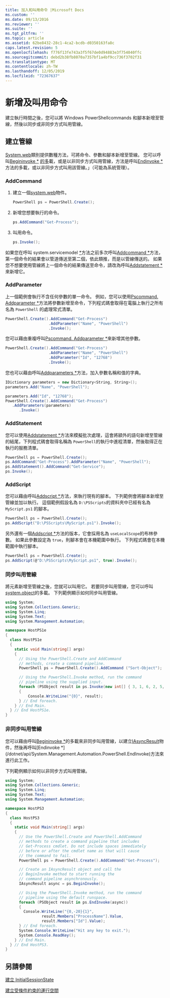 ```yaml
---
title: 加入和叫用命令 |Microsoft Docs
ms.custom: ''
ms.date: 09/13/2016
ms.reviewer: ''
ms.suite: ''
ms.tgt_pltfrm: ''
ms.topic: article
ms.assetid: 62be8432-28c1-4ca2-bcdb-d0350163fa8c
caps.latest.revision: 5
ms.openlocfilehash: f776f13fe743a3f5f67de0d94883e3f754040ffc
ms.sourcegitcommit: debd2b38fb8070a7357bf1a4bf9cc736f3702f31
ms.translationtype: MT
ms.contentlocale: zh-TW
ms.lasthandoff: 12/05/2019
ms.locfileid: "72367637"
---
```

# <a name="adding-and-invoking-commands"></a>新增及叫用命令

建立執行時間之後，您可以將 Windows PowerShellcommands 和腳本新增至管線，然後以同步或非同步方式叫用管線。

## <a name="creating-a-pipeline"></a>建立管線

 [System.web](/dotnet/api/system.management.automation.powershell)類別提供數種方法，可將命令、參數和腳本新增至管線。 您可以呼叫[Begininvoke *](/dotnet/api/System.Management.Automation.PowerShell.BeginInvoke) [的多](/dotnet/api/System.Management.Automation.PowerShell.Invoke)載，或是以非同步方式叫用管線，方法是呼叫[Endinvoke *](/dotnet/api/System.Management.Automation.PowerShell.EndInvoke)方法的多載，或以非同步方式叫用該管線。」（可能為系統管理）。

### <a name="addcommand"></a>AddCommand

1. 建立一個[system.web](/dotnet/api/system.management.automation.powershell)物件。

   ```csharp
   PowerShell ps = PowerShell.Create();
   ```

2. 新增您想要執行的命令。

   ```csharp
   ps.AddCommand("Get-Process");
   ```

3. 叫用命令。

   ```csharp
   ps.Invoke();
   ```

 如果您在呼叫 system.servicemodel [*](/dotnet/api/System.Management.Automation.PowerShell.Invoke)方法之前多次呼叫[Addcommand *](/dotnet/api/System.Management.Automation.PowerShell.AddCommand)方法，第一個命令的結果會以管道傳送至第二個，依此類推，而是以管線傳送的。 如果您不想要使用管線將上一個命令的結果傳送至命令，請改為呼叫[Addstatement *](/dotnet/api/System.Management.Automation.PowerShell.AddStatement)來新增它。

### <a name="addparameter"></a>AddParameter

 上一個範例會執行不含任何參數的單一命令。 例如，您可以使用[Pscommand. Addparameter *](/dotnet/api/System.Management.Automation.PSCommand.AddParameter)方法將參數新增至命令，下列程式碼會取得在電腦上執行之所有名為 `PowerShell` 的處理常式清單。

```csharp
PowerShell.Create().AddCommand("Get-Process")
                   .AddParameter("Name", "PowerShell")
                   .Invoke();
```

 您可以藉由重複呼叫[Pscommand. Addparameter *](/dotnet/api/System.Management.Automation.PSCommand.AddParameter)來新增其他參數。

```csharp
PowerShell.Create().AddCommand("Get-Process")
                   .AddParameter("Name", "PowerShell")
                   .AddParameter("Id", "12768")
                   .Invoke();
```

 您也可以藉由呼叫[Addparameters *](/dotnet/api/System.Management.Automation.PowerShell.AddParameters)方法，加入參數名稱和值的字典。

```csharp
IDictionary parameters = new Dictionary<String, String>();
parameters.Add("Name", "PowerShell");

parameters.Add("Id", "12768");
PowerShell.Create().AddCommand("Get-Process")
   .AddParameters(parameters)
      .Invoke()

```

### <a name="addstatement"></a>AddStatement

 您可以使用[Addstatement *](/dotnet/api/System.Management.Automation.PowerShell.AddStatement)方法來模擬批次處理，這會將額外的語句新增至管線的結尾，下列程式碼會取得名稱為 `PowerShell`的執行中進程清單，然後取得正在執行的服務清單。

```csharp
PowerShell ps = PowerShell.Create();
ps.AddCommand("Get-Process").AddParameter("Name", "PowerShell");
ps.AddStatement().AddCommand("Get-Service");
ps.Invoke();
```

### <a name="addscript"></a>AddScript

 您可以藉由呼叫[Addscript *](/dotnet/api/System.Management.Automation.PowerShell.AddScript)方法，來執行現有的腳本。 下列範例會將腳本新增至管線並加以執行。 這個範例假設名為 `D:\PSScripts`的資料夾中已經有名為 `MyScript.ps1` 的腳本。

```csharp
PowerShell ps = PowerShell.Create();
ps.AddScript("D:\PSScripts\MyScript.ps1").Invoke();
```

 另外還有一個[Addscript *](/dotnet/api/System.Management.Automation.PowerShell.AddScript)方法的版本，它會採用名為 `useLocalScope`的布林參數。 如果此參數設定為 `true`，則腳本會在本機範圍中執行。 下列程式碼會在本機範圍中執行腳本。

```csharp
PowerShell ps = PowerShell.Create();
ps.AddScript(@"D:\PSScripts\MyScript.ps1", true).Invoke();
```

### <a name="invoking-a-pipeline-synchronously"></a>同步叫用管線

 將元素新增至管線之後，您就可以叫用它。 若要同步叫用管線，您可以呼叫[system.object](/dotnet/api/System.Management.Automation.PowerShell.Invoke)的多載。 下列範例顯示如何同步叫用管線。

```csharp
using System;
using System.Collections.Generic;
using System.Linq;
using System.Text;
using System.Management.Automation;

namespace HostPS1e
{
  class HostPS1e
  {
    static void Main(string[] args)
    {
      // Using the PowerShell.Create and AddCommand
      // methods, create a command pipeline.
      PowerShell ps = PowerShell.Create().AddCommand ("Sort-Object");

      // Using the PowerShell.Invoke method, run the command
      // pipeline using the supplied input.
      foreach (PSObject result in ps.Invoke(new int[] { 3, 1, 6, 2, 5, 4 }))
      {
          Console.WriteLine("{0}", result);
      } // End foreach.
    } // End Main.
  } // End HostPS1e.
}
```

### <a name="invoking-a-pipeline-asynchronously"></a>非同步叫用管線

 您可以藉由呼叫[Begininvoke *](/dotnet/api/System.Management.Automation.PowerShell.BeginInvoke)的多載來非同步叫用管線，以建立[IAsyncResult](https://msdn.microsoft.com/library/system.iasyncresult\(v=vs.110\).aspx)物件，然後再呼叫[Endinvoke *](/dotnet/api/System.Management.Automation.PowerShell.EndInvoke)方法來進行此工作。

 下列範例顯示如何以非同步方式叫用管線。

```csharp
using System;
using System.Collections.Generic;
using System.Linq;
using System.Text;
using System.Management.Automation;

namespace HostPS3
{
  class HostPS3
  {
    static void Main(string[] args)
    {
      // Use the PowerShell.Create and PowerShell.AddCommand
      // methods to create a command pipeline that includes
      // Get-Process cmdlet. Do not include spaces immediately
      // before or after the cmdlet name as that will cause
      // the command to fail.
      PowerShell ps = PowerShell.Create().AddCommand("Get-Process");

      // Create an IAsyncResult object and call the
      // BeginInvoke method to start running the
      // command pipeline asynchronously.
      IAsyncResult async = ps.BeginInvoke();

      // Using the PowerShell.Invoke method, run the command
      // pipeline using the default runspace.
      foreach (PSObject result in ps.EndInvoke(async))
      {
        Console.WriteLine("{0,-20}{1}",
                result.Members["ProcessName"].Value,
                result.Members["Id"].Value);
      } // End foreach.
      System.Console.WriteLine("Hit any key to exit.");
      System.Console.ReadKey();
    } // End Main.
  } // End HostPS3.
}
```

## <a name="see-also"></a>另請參閱

 [建立 InitialSessionState](./creating-an-initialsessionstate.md)

 [建立受條件約束的運行空間](./creating-a-constrained-runspace.md)
